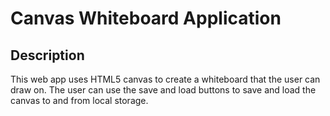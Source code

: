 Canvas Whiteboard Application
=====================

## Description
<p>This web app uses HTML5 canvas to create a whiteboard that the user can draw on. The user can use the save and load buttons to save and load the canvas to and from local storage.</p>

